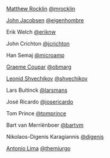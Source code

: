 [Matthew Rocklin](http://matthewrocklin.com)    [@mrocklin](http://github.com/mrocklin/)

[John Jacobsen](http://eigenhombre.com)         [@eigenhombre](http://github.com/eigenhombre/)

Erik Welch                                      [@eriknw](https://github.com/eriknw/)

John Crichton                                   [@jcrichton](https://github.com/jcrichton/)

Han Semaj                                       [@microamp](https://github.com/microamp/)

[Graeme Coupar](https://twitter.com/obmarg)     [@obmarg](https://github.com/obmarg/)

[Leonid Shvechikov](http://brainstorage.me/shvechikov)  [@shvechikov](https://github.com/shvechikov)

Lars Buitinck                                   [@larsmans](http://github.com/larsmans)

José Ricardo                                    [@josericardo](https://github.com/josericardo)

Tom Prince                                      [@tomprince](https://github.com/tomprince)

Bart van Merriënboer                            [@bartvm](https://github.com/bartvm)

Nikolaos-Digenis Karagiannis                    [@digenis](https://github.com/digenis/)

[Antonio Lima](https://twitter.com/themiurgo)   [@themiurgo](https://github.com/themiurgo/)

